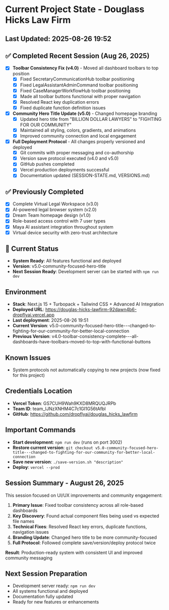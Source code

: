 # Current Project State - Douglass Hicks Law Firm

## Last Updated: 2025-08-26 19:52

## ✅ Completed Recent Session (Aug 26, 2025)
- [x] **Toolbar Consistency Fix (v4.0)** - Moved all dashboard toolbars to top position
  - [x] Fixed SecretaryCommunicationHub toolbar positioning
  - [x] Fixed LegalAssistantAdminCommand toolbar positioning  
  - [x] Fixed CaseManagerWorkflowHub toolbar positioning
  - [x] Made all toolbar buttons functional with proper navigation
  - [x] Resolved React key duplication errors
  - [x] Fixed duplicate function definition issues
- [x] **Community Hero Title Update (v5.0)** - Changed homepage branding
  - [x] Updated hero title from "BILLION DOLLAR LAWYERS" to "FIGHTING FOR OUR COMMUNITY"
  - [x] Maintained all styling, colors, gradients, and animations
  - [x] Improved community connection and local engagement
- [x] **Full Deployment Protocol** - All changes properly versioned and deployed
  - [x] Git commits with proper messaging and co-authorship
  - [x] Version save protocol executed (v4.0 and v5.0)
  - [x] GitHub pushes completed
  - [x] Vercel production deployments successful
  - [x] Documentation updated (SESSION-STATE.md, VERSIONS.md)

## ✅ Previously Completed
- [x] Complete Virtual Legal Workspace (v3.0)
- [x] AI-powered legal browser system (v2.0)  
- [x] Dream Team homepage design (v1.0)
- [x] Role-based access control with 7 user types
- [x] Maya AI assistant integration throughout system
- [x] Virtual device security with zero-trust architecture

## 🔄 Current Status
- **System Ready**: All features functional and deployed
- **Version**: v5.0-community-focused-hero-title
- **Next Session Ready**: Development server can be started with `npm run dev`

## Environment
- **Stack**: Next.js 15 + Turbopack + Tailwind CSS + Advanced AI Integration
- **Deployed URL**: https://douglas-hicks-lawfirm-92dawn4b6-dropflyai.vercel.app
- **Last deployment**: 2025-08-26 19:51
- **Current Version**: v5.0-community-focused-hero-title---changed-to-fighting-for-our-community-for-better-local-connection
- **Previous Version**: v4.0-toolbar-consistency-complete---all-dashboards-have-toolbars-moved-to-top-with-functional-buttons

## Known Issues
- System protocols not automatically copying to new projects (now fixed for this project)

## Credentials Location
- **Vercel Token**: GS7CUH9Wah9KXD8MRQUQJRPb
- **Team ID**: team_IJNzXNHM4C7c1GI1G56tAfbl
- **GitHub**: https://github.com/dropflyai/douglas_hicks_lawfirm

## Important Commands
- **Start development**: `npm run dev` (runs on port 3002)
- **Restore current version**: `git checkout v5.0-community-focused-hero-title---changed-to-fighting-for-our-community-for-better-local-connection`
- **Save new version**: `./save-version.sh "description"`
- **Deploy**: `vercel --prod`

## Session Summary - August 26, 2025
This session focused on UI/UX improvements and community engagement:

1. **Primary Issue**: Fixed toolbar consistency across all role-based dashboards
2. **Key Discovery**: Found actual component files being used vs expected file names
3. **Technical Fixes**: Resolved React key errors, duplicate functions, navigation issues
4. **Branding Update**: Changed hero title to be more community-focused
5. **Full Protocol**: Followed complete save/version/deploy protocol twice

**Result**: Production-ready system with consistent UI and improved community messaging

## Next Session Preparation
- Development server ready: `npm run dev` 
- All systems functional and deployed
- Documentation fully updated
- Ready for new features or enhancements
